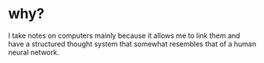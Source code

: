# why?
I take notes on computers mainly because it allows me to link them and have a structured thought system that somewhat resembles that of a human neural network.